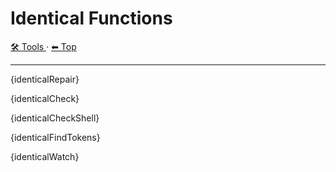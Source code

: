 # Identical Functions

<!-- TEMPLATE toolHeader 2 -->
[🛠️ Tools ](./index.md) &middot; [⬅ Top ](../index.md)
<hr />

{identicalRepair}

{identicalCheck}

{identicalCheckShell}

{identicalFindTokens}

{identicalWatch}
